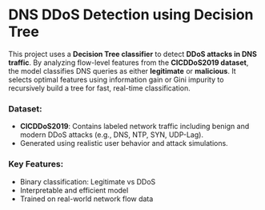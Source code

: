 # DNS DDoS Detection using Decision Tree

This project uses a **Decision Tree classifier** to detect **DDoS attacks in DNS traffic**. By analyzing flow-level features from the **CICDDoS2019 dataset**, the model classifies DNS queries as either **legitimate** or **malicious**. It selects optimal features using information gain or Gini impurity to recursively build a tree for fast, real-time classification.

### Dataset:

* **CICDDoS2019**: Contains labeled network traffic including benign and modern DDoS attacks (e.g., DNS, NTP, SYN, UDP-Lag).
* Generated using realistic user behavior and attack simulations.

### Key Features:

* Binary classification: Legitimate vs DDoS
* Interpretable and efficient model
* Trained on real-world network flow data
